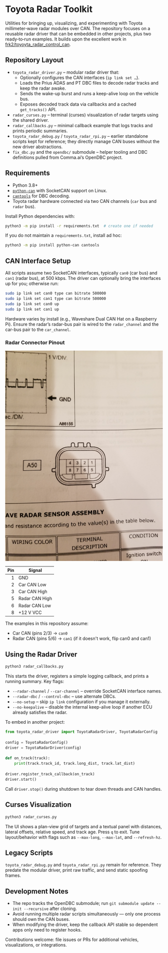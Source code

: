 # Toyota Radar Toolkit

Utilities for bringing up, visualizing, and experimenting with Toyota millimeter‑wave radar modules over CAN. The repository focuses on a reusable radar driver that can be embedded in other projects, plus two ready‑to‑run examples. It builds upon the excellent work in [frk2/toyoyta_radar_control_can](https://github.com/frk2/toyoyta_radar_control_can).

## Repository Layout

- `toyota_radar_driver.py` – modular radar driver that:
  - Optionally configures the CAN interfaces (`ip link set …`).
  - Loads the Prius ADAS and PT DBC files to decode radar tracks and keep the radar awake.
  - Sends the wake-up burst and runs a keep-alive loop on the vehicle bus.
  - Exposes decoded track data via callbacks and a cached `get_tracks()` API.
- `radar_curses.py` – terminal (curses) visualization of radar targets using the shared driver.
- `radar_callbacks.py` – minimal callback example that logs tracks and prints periodic summaries.
- `toyota_radar_debug.py` / `toyota_radar_rpi.py` – earlier standalone scripts kept for reference; they directly manage CAN buses without the new driver abstractions.
- `fix_dbc.py` and the `opendbc/` submodule – helper tooling and DBC definitions pulled from Comma.ai’s OpenDBC project.

## Requirements

- Python 3.8+
- [`python-can`](https://python-can.readthedocs.io/) with SocketCAN support on Linux.
- [`cantools`](https://cantools.readthedocs.io/) for DBC decoding.
- Toyota radar hardware connected via two CAN channels (`car` bus and `radar` bus).

Install Python dependencies with:

```bash
python3 -m pip install -r requirements.txt  # create one if needed
```

If you do not maintain a `requirements.txt`, install ad hoc:

```bash
python3 -m pip install python-can cantools
```

## CAN Interface Setup

All scripts assume two SocketCAN interfaces, typically `can0` (car bus) and `can1` (radar bus), at 500 kbps. The driver can optionally bring the interfaces up for you; otherwise run:

```bash
sudo ip link set can0 type can bitrate 500000
sudo ip link set can1 type can bitrate 500000
sudo ip link set can0 up
sudo ip link set can1 up
```

Hardware varies by install (e.g., Waveshare Dual CAN Hat on a Raspberry Pi). Ensure the radar’s radar-bus pair is wired to the `radar_channel` and the car-bus pair to the `car_channel`.

### Radar Connector Pinout

![Connector Pinout](connector.jpg)

| Pin | Signal            |
|----:|-------------------|
| 1   | GND               |
| 2   | Car CAN Low       |
| 3   | Car CAN High      |
| 5   | Radar CAN High    |
| 6   | Radar CAN Low     |
| 8   | +12 V VCC         |

The examples in this repository assume:

- Car CAN (pins 2/3) → `can0`
- Radar CAN (pins 5/6) → `can1`
(if it doesn't work, flip can0 and can1)

## Using the Radar Driver

```bash
python3 radar_callbacks.py
```

This starts the driver, registers a simple logging callback, and prints a running summary. Key flags:

- `--radar-channel` / `--car-channel` – override SocketCAN interface names.
- `--radar-dbc` / `--control-dbc` – use alternate DBCs.
- `--no-setup` – skip `ip link` configuration if you manage it externally.
- `--no-keepalive` – disable the internal keep-alive loop if another ECU already satisfies the radar.

To embed in another project:

```python
from toyota_radar_driver import ToyotaRadarDriver, ToyotaRadarConfig

config = ToyotaRadarConfig()
driver = ToyotaRadarDriver(config)

def on_track(track):
    print(track.track_id, track.long_dist, track.lat_dist)

driver.register_track_callback(on_track)
driver.start()
```

Call `driver.stop()` during shutdown to tear down threads and CAN handles.

## Curses Visualization

```bash
python3 radar_curses.py
```

The UI shows a plan-view grid of targets and a textual panel with distances, lateral offsets, relative speed, and track age. Press `q` to exit. Tune layout/behavior with flags such as `--max-long`, `--max-lat`, and `--refresh-hz`.

## Legacy Scripts

`toyota_radar_debug.py` and `toyota_radar_rpi.py` remain for reference. They predate the modular driver, print raw traffic, and send static spoofing frames.

## Development Notes

- The repo tracks the OpenDBC submodule; run `git submodule update --init --recursive` after cloning.
- Avoid running multiple radar scripts simultaneously — only one process should own the CAN buses.
- When modifying the driver, keep the callback API stable so dependent apps only need to register hooks.

Contributions welcome: file issues or PRs for additional vehicles, visualizations, or integrations.
